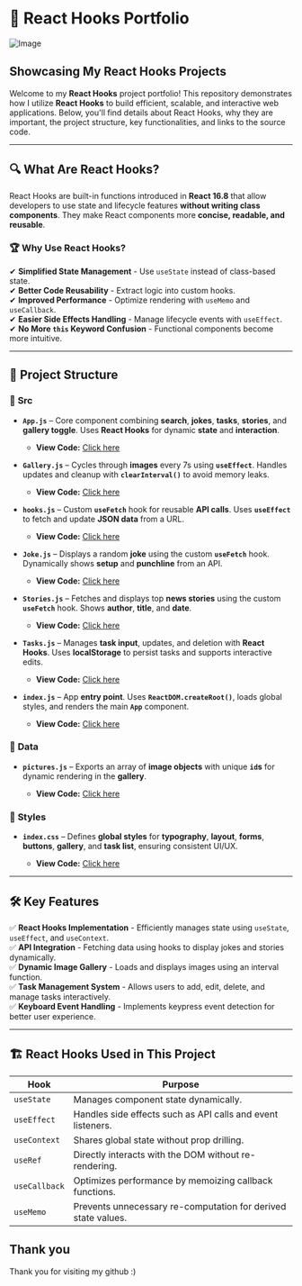# 📌 React Hooks Portfolio
![Image](https://github.com/user-attachments/assets/8cd350d4-6a9b-4eff-ac22-c9f2c2d5ac7a)
## Showcasing My React Hooks Projects

Welcome to my **React Hooks** project portfolio! This repository demonstrates how I utilize **React Hooks** to build efficient, scalable, and interactive web applications. Below, you'll find details about React Hooks, why they are important, the project structure, key functionalities, and links to the source code.

---

## 🔍 What Are React Hooks?
React Hooks are built-in functions introduced in **React 16.8** that allow developers to use state and lifecycle features **without writing class components**. They make React components more **concise, readable, and reusable**.

### 🏆 **Why Use React Hooks?**
✔ **Simplified State Management** - Use `useState` instead of class-based state.  
✔ **Better Code Reusability** - Extract logic into custom hooks.  
✔ **Improved Performance** - Optimize rendering with `useMemo` and `useCallback`.  
✔ **Easier Side Effects Handling** - Manage lifecycle events with `useEffect`.  
✔ **No More `this` Keyword Confusion** - Functional components become more intuitive.

---

## 📁 Project Structure
### 📂 **Src**
- **`App.js`** – Core component combining **search**, **jokes**, **tasks**, **stories**, and **gallery toggle**. Uses **React Hooks** for dynamic **state** and **interaction**.

  - **View Code:** [Click here](https://github.com/ChungmanPARK12/React_Hooks/tree/c260ec93b189614392ea7c1c953979c2283ba090/src/App)

- **`Gallery.js`** – Cycles through **images** every 7s using **`useEffect`**. Handles updates and cleanup with **`clearInterval()`** to avoid memory leaks.

  - **View Code:** [Click here](https://github.com/ChungmanPARK12/React_Hooks/tree/c260ec93b189614392ea7c1c953979c2283ba090/src/Gallery)

- **`hooks.js`** – Custom **`useFetch`** hook for reusable **API calls**. Uses **`useEffect`** to fetch and update **JSON data** from a URL.

  - **View Code:** [Click here](https://github.com/ChungmanPARK12/React_Hooks/tree/c260ec93b189614392ea7c1c953979c2283ba090/src/hooks)

- **`Joke.js`** – Displays a random **joke** using the custom **`useFetch`** hook. Dynamically shows **setup** and **punchline** from an API.

  - **View Code:** [Click here](https://github.com/ChungmanPARK12/React_Hooks/tree/c260ec93b189614392ea7c1c953979c2283ba090/src/Joke)

- **`Stories.js`** – Fetches and displays top **news stories** using the custom **`useFetch`** hook. Shows **author**, **title**, and **date**.

  - **View Code:** [Click here](https://github.com/ChungmanPARK12/React_Hooks/tree/c260ec93b189614392ea7c1c953979c2283ba090/src/Stories)  

- **`Tasks.js`** – Manages **task input**, updates, and deletion with **React Hooks**. Uses **localStorage** to persist tasks and supports interactive edits.

  - **View Code:** [Click here](https://github.com/ChungmanPARK12/React_Hooks/tree/b007904205b0e69c3ff5932739571d153df05e52/src/Tasks)

- **`index.js`** – App **entry point**. Uses **`ReactDOM.createRoot()`**, loads global styles, and renders the main **`App`** component.

  - **View Code:** [Click here](https://github.com/ChungmanPARK12/React_Hooks/tree/d48b3aeffb16f05d91c6307c8f721a00a77f0c33/src/index)

### 📂 **Data**
- **`pictures.js`** – Exports an array of **image objects** with unique **`id`s** for dynamic rendering in the **gallery**.

  - **View Code:** [Click here](https://github.com/ChungmanPARK12/React_Hooks/tree/c260ec93b189614392ea7c1c953979c2283ba090/src/pictures)

### 📂 **Styles**
- **`index.css`** – Defines **global styles** for **typography**, **layout**, **forms**, **buttons**, **gallery**, and **task list**, ensuring consistent UI/UX.

  - **View Code:** [Click here](https://github.com/ChungmanPARK12/React_Hooks/tree/c260ec93b189614392ea7c1c953979c2283ba090/src/css)

---

## 🛠️ **Key Features**
✅ **React Hooks Implementation** - Efficiently manages state using `useState`, `useEffect`, and `useContext`.  
✅ **API Integration** - Fetching data using hooks to display jokes and stories dynamically.  
✅ **Dynamic Image Gallery** - Loads and displays images using an interval function.  
✅ **Task Management System** - Allows users to add, edit, delete, and manage tasks interactively.  
✅ **Keyboard Event Handling** - Implements keypress event detection for better user experience.  

---

## 🏗 **React Hooks Used in This Project**
| Hook       | Purpose |
|------------|---------|
| `useState` | Manages component state dynamically. |
| `useEffect` | Handles side effects such as API calls and event listeners. |
| `useContext` | Shares global state without prop drilling. |
| `useRef` | Directly interacts with the DOM without re-rendering. |
| `useCallback` | Optimizes performance by memoizing callback functions. |
| `useMemo` | Prevents unnecessary re-computation for derived state values. |


## Thank you
Thank you for visiting my github :)



